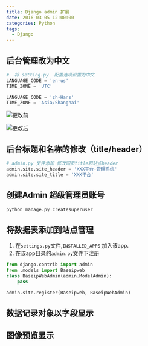 ```yaml
---
title: Django admin 扩展
date: 2016-03-05 12:00:00
categories: Python
tags: 
  - Django
---
```


## 后台管理改为中文

```python
#  将 setting.py  配置选项设置为中文
LANGUAGE_CODE = 'en-us'
TIME_ZONE = 'UTC'

LANGUAGE_CODE = 'zh-Hans'
TIME_ZONE = 'Asia/Shanghai'
```

![更改前]()

![更改后]()



## 后台标题和名称的修改（title/header）

```python 
# admin.py 文件添加 修改网页title和站点header
admin.site.site_header = 'XXX平台-管理系统'
admin.site.site_title = 'XXX平台'
```

## 创建Admin 超级管理员账号
```bash
python manage.py createsuperuser
```


## 将数据表添加到站点管理

1. 在`settings.py`文件,`INSTALLED_APPS` 加入该app.
2.  在该app目录的`admin.py`文件下注册
```python
from django.contrib import admin
from .models import Baseipweb
class BaseipWebAdmin(admin.ModelAdmin):
    pass

admin.site.register(Baseipweb, BaseipWebAdmin)
```

## 数据记录对象以字段显示


## 图像预览显示
